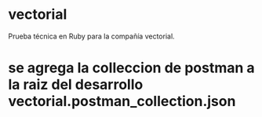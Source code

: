 # vectorial
Prueba técnica en Ruby para la compañía vectorial.

# se agrega la colleccion de postman a la raiz del desarrollo vectorial.postman_collection.json

